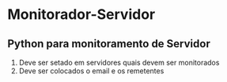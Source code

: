 ﻿# Monitorador-Servidor

## Python para monitoramento de Servidor

1. Deve ser setado em servidores quais devem ser monitorados
2. Deve ser colocados o email e os remetentes
